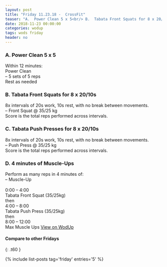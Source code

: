 ```yaml
---
layout: post
title: "Friday 11.23.18 -  CrossFit"
teaser: "A.  Power Clean 5 x 5<br/> B.  Tabata Front Squats for 8 x 20/10s<br/> C.  Tabata Push Presses for 8 x 20/10s<br/> D.  4 minutes of Muscle-Ups"
date: 2018-11-23 00:00:00
categories: wodup
tags: wods friday
header: no
---
```



<h3>A.  Power Clean 5 x 5</h3>
Within 12 minutes:<br/>
Power Clean<br/>– 5 sets of 5 reps <br/>Rest as needed<br/>
<h3>B.  Tabata Front Squats for 8 x 20/10s</h3>
8x intervals of 20s work, 10s rest, with no break between movements.<br/>– Front Squat @ 35/25 kg<br/>Score is the total reps performed across intervals.<br/>
<h3>C.  Tabata Push Presses for 8 x 20/10s</h3>
8x intervals of 20s work, 10s rest, with no break between movements.<br/>– Push Press @ 35/25 kg<br/>Score is the total reps performed across intervals.<br/>
<h3>D.  4 minutes of Muscle-Ups</h3>
Perform as many reps in 4 minutes of:<br/>– Muscle-Up<br/><br/>0:00 – 4:00<br/>
Tabata Front Squat (35/25kg)<br/>
then<br/>
4:00 – 8:00<br/>
Tabata Push Press (35/25kg)<br/>
then<br/>
8:00 – 12:00<br/>
Max Muscle Ups
<a href="https://www.wodup.com/gyms/asphodel/wods/10970" target="blank">View on WodUp</a>


#### Compare to other Fridays
{: .t60 }

{% include list-posts tag='friday' entries='5' %}
